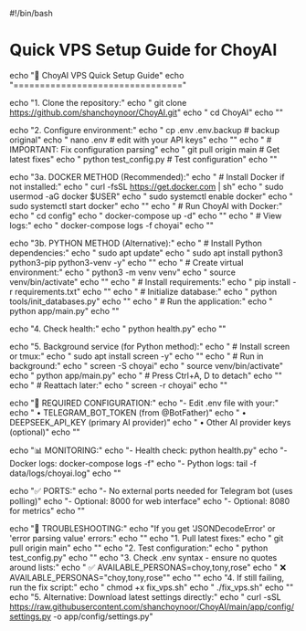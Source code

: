 #!/bin/bash
# Quick VPS Setup Guide for ChoyAI

echo "🚀 ChoyAI VPS Quick Setup Guide"
echo "================================"

echo "1. Clone the repository:"
echo "   git clone https://github.com/shanchoynoor/ChoyAI.git"
echo "   cd ChoyAI"
echo ""

echo "2. Configure environment:"
echo "   cp .env .env.backup  # backup original"
echo "   nano .env  # edit with your API keys"
echo ""
echo "   # IMPORTANT: Fix configuration parsing"
echo "   git pull origin main  # Get latest fixes"
echo "   python test_config.py  # Test configuration"
echo ""

echo "3a. DOCKER METHOD (Recommended):"
echo "   # Install Docker if not installed:"
echo "   curl -fsSL https://get.docker.com | sh"
echo "   sudo usermod -aG docker \$USER"
echo "   sudo systemctl enable docker"
echo "   sudo systemctl start docker"
echo ""
echo "   # Run ChoyAI with Docker:"
echo "   cd config"
echo "   docker-compose up -d"
echo ""
echo "   # View logs:"
echo "   docker-compose logs -f choyai"
echo ""

echo "3b. PYTHON METHOD (Alternative):"
echo "   # Install Python dependencies:"
echo "   sudo apt update"
echo "   sudo apt install python3 python3-pip python3-venv -y"
echo ""
echo "   # Create virtual environment:"
echo "   python3 -m venv venv"
echo "   source venv/bin/activate"
echo ""
echo "   # Install requirements:"
echo "   pip install -r requirements.txt"
echo ""
echo "   # Initialize database:"
echo "   python tools/init_databases.py"
echo ""
echo "   # Run the application:"
echo "   python app/main.py"
echo ""

echo "4. Check health:"
echo "   python health.py"
echo ""

echo "5. Background service (for Python method):"
echo "   # Install screen or tmux:"
echo "   sudo apt install screen -y"
echo ""
echo "   # Run in background:"
echo "   screen -S choyai"
echo "   source venv/bin/activate"
echo "   python app/main.py"
echo "   # Press Ctrl+A, D to detach"
echo ""
echo "   # Reattach later:"
echo "   screen -r choyai"
echo ""

echo "🔧 REQUIRED CONFIGURATION:"
echo "- Edit .env file with your:"
echo "  • TELEGRAM_BOT_TOKEN (from @BotFather)"
echo "  • DEEPSEEK_API_KEY (primary AI provider)"
echo "  • Other AI provider keys (optional)"
echo ""

echo "📊 MONITORING:"
echo "- Health check: python health.py"
echo "- Docker logs: docker-compose logs -f"
echo "- Python logs: tail -f data/logs/choyai.log"
echo ""

echo "✅ PORTS:"
echo "- No external ports needed for Telegram bot (uses polling)"
echo "- Optional: 8000 for web interface"
echo "- Optional: 8080 for metrics"
echo ""

echo "🚨 TROUBLESHOOTING:"
echo "If you get 'JSONDecodeError' or 'error parsing value' errors:"
echo ""
echo "1. Pull latest fixes:"
echo "   git pull origin main"
echo ""
echo "2. Test configuration:"
echo "   python test_config.py"
echo ""
echo "3. Check .env syntax - ensure no quotes around lists:"
echo "   ✅ AVAILABLE_PERSONAS=choy,tony,rose"
echo "   ❌ AVAILABLE_PERSONAS=\"choy,tony,rose\""
echo ""
echo "4. If still failing, run the fix script:"
echo "   chmod +x fix_vps.sh"
echo "   ./fix_vps.sh"
echo ""
echo "5. Alternative: Download latest settings directly:"
echo "   curl -sSL https://raw.githubusercontent.com/shanchoynoor/ChoyAI/main/app/config/settings.py -o app/config/settings.py"
